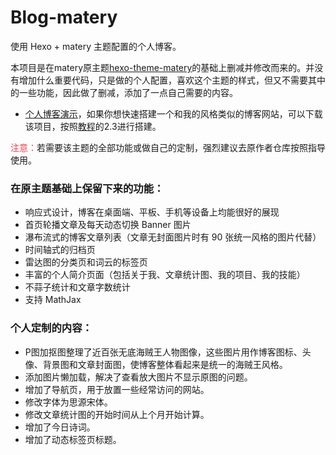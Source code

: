 # Blog-matery
使用 Hexo + matery 主题配置的个人博客。

本项目是在matery原主题[hexo-theme-matery](https://github.com/blinkfox/hexo-theme-matery)的基础上删减并修改而来的。并没有增加什么重要代码，只是做的个人配置，喜欢这个主题的样式，但又不需要其中的一些功能，因此做了删减，添加了一点自己需要的内容。

- [个人博客演示](https://cfxin.github.io/)，如果你想快速搭建一个和我的风格类似的博客网站，可以下载该项目，按照[教程](https://www.yuque.com/chengbudong/zvpkuh/okclg4)的2.3进行搭建。

<font color=#ee3f4d>注意：</font>若需要该主题的全部功能或做自己的定制，强烈建议去原作者仓库按照指导使用。


### 在原主题基础上保留下来的功能：
- 响应式设计，博客在桌面端、平板、手机等设备上均能很好的展现
- 首页轮播文章及每天动态切换 Banner 图片
- 瀑布流式的博客文章列表（文章无封面图片时有 90 张统一风格的图片代替）
- 时间轴式的归档页
- 雷达图的分类页和词云的标签页
- 丰富的个人简介页面（包括关于我、文章统计图、我的项目、我的技能）
- 不蒜子统计和文章字数统计
- 支持 MathJax


### 个人定制的内容：
- P图加抠图整理了近百张无底海贼王人物图像，这些图片用作博客图标、头像、背景图和文章封面图，使博客整体看起来是统一的海贼王风格。
- 添加图片懒加载，解决了查看放大图片不显示原图的问题。
- 增加了导航页，用于放置一些经常访问的网站。
- 修改字体为思源宋体。
- 修改文章统计图的开始时间从上个月开始计算。
- 增加了今日诗词。
- 增加了动态标签页标题。